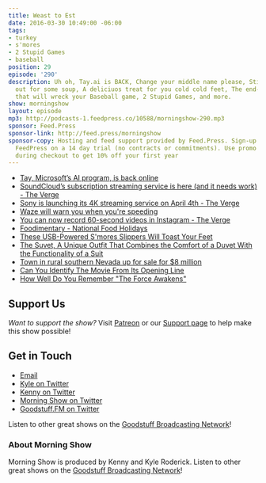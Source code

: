 ```yaml
---
title: Weast to Est
date: 2016-03-30 10:49:00 -06:00
tags:
- turkey
- s'mores
- 2 Stupid Games
- baseball
position: 29
episode: '290'
description: Uh oh, Tay.ai is BACK, Change your middle name please, Stick your neck
  out for some soup, A deliciuos treat for you cold cold feet, The end-all burger
  that will wreck your Baseball game, 2 Stupid Games, and more.
show: morningshow
layout: episode
mp3: http://podcasts-1.feedpress.co/10588/morningshow-290.mp3
sponsor: Feed.Press
sponsor-link: http://feed.press/morningshow
sponsor-copy: Hosting and feed support provided by Feed.Press. Sign-up today and try
  FeedPress on a 14 day trial (no contracts or commitments). Use promo code `morningshow`
  during checkout to get 10% off your first year
---
```


* [Tay, Microsoft’s AI program, is back online](http://www.cnbc.com/2016/03/30/tay-microsofts-ai-program-is-back-online.html)
* [SoundCloud’s subscription streaming service is here (and it needs work) - The Verge](http://www.theverge.com/2016/3/29/11321978/soundcloud-go-subscription-music-service-announced)
* [Sony is launching its 4K streaming service on April 4th - The Verge](http://www.theverge.com/2016/3/29/11325628/sony-ultra-4k-streaming-service-launch-april-4)
* [Waze will warn you when you're speeding](http://www.engadget.com/2016/03/29/waze-speed-alerts/)
* [You can now record 60-second videos in Instagram - The Verge](http://www.theverge.com/tech/2016/3/29/11325294/instagram-video-60-seconds)
* [Foodimentary - National Food Holidays](http://foodimentary.com/)
* [These USB-Powered S'mores Slippers Will Toast Your Feet](http://www.foodbeast.com/news/smores-slippers/)
* [The Suvet, A Unique Outfit That Combines the Comfort of a Duvet With the Functionality of a Suit](http://laughingsquid.com/the-suvet-a-unique-prototype-outfit-that-combines-the-comfort-of-a-duvet-with-the-functionality-of-a-suit/)
* [Town in rural southern Nevada up for sale for $8 million](http://bigstory.ap.org/8d5460d99a724570802bb62ae937a771)
* [Can You Identify The Movie From Its Opening Line](http://www.buzzfeed.com/sagehaley/can-you-guess-the-movie-from-its-opening-line-1upre#.eq9OLDxPoo)
* [How Well Do You Remember "The Force Awakens"](http://www.buzzfeed.com/perpetua/how-well-do-you-remember-the-force-awakens#.hgZZ6OARVV)

## Support Us
*Want to support the show?* Visit [Patreon](http://patreon.com/morningshow) or our [Support page](http://goodstuff.fm/support) to help make this show possible!

## Get in Touch
* [Email](mailto:kyle@goodstuff.fm)
* [Kyle on Twitter](http://twitter.com/dogburps)
* [Kenny on Twitter](http://twitter.com/pizzarobotics)
* [Morning Show on Twitter](http://twitter.com/morningshowam)
* [Goodstuff.FM on Twitter](http://twitter.com/goodstufffm)

Listen to other great shows on the [Goodstuff Broadcasting Network](http://goodstuff.fm/broadcasts)!

### About Morning Show
Morning Show is produced by Kenny and Kyle Roderick. Listen to other great shows on the [Goodstuff Broadcasting Network](http://goodstuff.fm/)!
